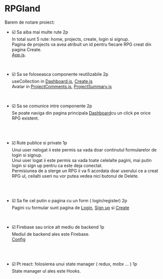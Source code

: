 # RPGland

Barem de notare proiect: 

- :ballot_box_with_check: Sa aiba mai multe rute  2p <br>
 In total sunt 5 rute: home, projects, create, login si signup.<br>
Pagina de projects va avea atribuit un id pentru fiecare RPG creat din pagina Create. <br>
[App.js](src/App.js).
<br>

- :ballot_box_with_check: Sa se foloseasca componente reutilizabile 2p <br>
 useCollection in [Dashboard.js](src/pages/dashboard/Dashboard.js), [Create.js](src/pages/create/Create.js)   <br>
 Avatar in [ProjectComments.js](src/pages/project/ProjectComments.js), [ProjectSummary.js](src/pages/project/ProjectSummary.js) <br>
 <br>
 
- :ballot_box_with_check: Sa se comunice intre componente 2p<br>
 Se poate naviga din pagina principala [Dashboard](src/pages/dashboard/Dashboard.js)cu un click pe orice RPG existent.
 <br>
 <br>
 
- :ballot_box_with_check: Rute publice si private 1p<br>
 Unui user nelogat ii este permis sa vada doar continutul formularelor de login si signup.<br>
 Unui user logat ii este permis sa vada toate celelalte pagini, mai putin login si sign up pentru ca este deja conectat.<br>
 Permisiunea de a sterge un RPG ii va fi acordata doar userului ce a creat RPG ul, ceilalti useri nu vor putea vedea nici butonul de Delete.
 <br>
 <br>
 
- :ballot_box_with_check: Sa fie cel putin o pagina cu un form ( login/register) 2p<br>
 Pagini cu formular sunt pagina de [Login](src/pages/login/Login.js), [Sign up](src/pages/signup/Signup.js) si [Create](src/pages/create/Create.js)<br>
 <br>
 
- :ballot_box_with_check: Firebase sau orice alt mediu de backend 1p<br>
 Mediul de backend ales este Firebase. <br>
 [Config](src/firebase/config.js)
 <br>
 <br>
 
- :ballot_box_with_check: Pt react: folosierea unui state manager ( redux, mobx ... ) 1p <br>
 State manager ul ales este Hooks.
